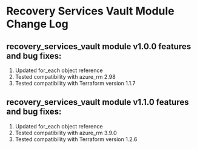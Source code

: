 # Recovery Services Vault Module Change Log

## recovery_services_vault module v1.0.0 features and bug fixes:

1. Updated for_each object reference
2. Tested compatibility with azure_rm 2.98
3. Tested compatibility with Terraform version 1.1.7

## recovery_services_vault module v1.1.0 features and bug fixes:

1. Updated for_each object reference
2. Tested compatibility with azure_rm 3.9.0
3. Tested compatibility with Terraform version 1.2.6
